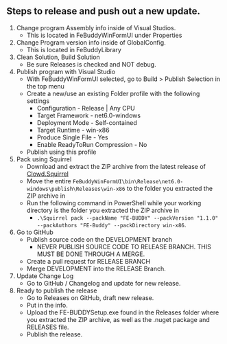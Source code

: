 ## Steps to release and push out a new update.

1. Change program Assembly info inside of Visual Studios.
	* This is located in FeBuddyWinFormUI under Properties
2. Change Program version info inside of GlobalConfig.
	* This is located in FeBuddyLibrary
3. Clean Solution, Build Solution
	* Be sure Releases is checked and NOT debug.
4. Publish program with Visual Studio
	* With FeBuddyWinFormUI selected, go to Build > Publish Selection in the top menu
    * Create a new/use an existing Folder profile with the following settings
        + Configuration - Release | Any CPU
        + Target Framework - net6.0-windows
        + Deployment Mode - Self-contained
        + Target Runtime - win-x86
        + Produce Single File - Yes
        + Enable ReadyToRun Compression - No
    * Publish using this profile
5. Pack using Squirrel
    * Download and extract the ZIP archive from the latest release of [Clowd.Squirrel](https://github.com/clowd/clowd.squirrel)
    * Move the entire `FeBuddyWinFormUI\bin\Release\net6.0-windows\publish\Releases\win-x86` to the folder you extracted the ZIP archive in
    * Run the following command in PowerShell while your working directory is the folder you extracted the ZIP archive in
        + `.\Squirrel pack --packName "FE-BUDDY" --packVersion "1.1.0" --packAuthors "FE-Buddy" --packDirectory win-x86`.
6. Go to GitHub
    * Publish source code on the DEVELOPMENT branch
        + NEVER PUBLISH SOURCE CODE TO RELEASE BRANCH. THIS MUST BE DONE THROUGH A MERGE.
    * Create a pull request for RELEASE BRANCH
    * Merge DEVELOPMENT into the RELEASE Branch.
7. Update Change Log
    * Go to GitHub / Changelog and update for new release.
8. Ready to publish the release
    * Go to Releases on GitHub, draft new release.
    * Put in the info.
    * Upload the FE-BUDDYSetup.exe found in the Releases folder where you extracted the ZIP archive, as well as the .nuget package and RELEASES file.
    * Publish the release.
